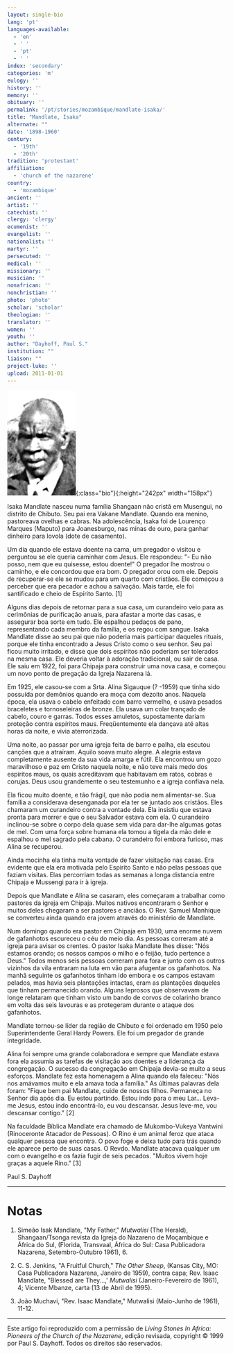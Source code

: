 ```yaml
---
layout: single-bio
lang: 'pt'
languages-available:
  - 'en'
  - ' '
  - 'pt'
  - ' '
index: 'secondary'
categories: 'm'
eulogy: ''
history: ''
memory: ''
obituary: ''
permalink: '/pt/stories/mozambique/mandlate-isaka/'
title: "Mandlate, Isaka"
alternate: ""
date: '1898-1960'
century:
  - '19th'
  - '20th'
tradition: 'protestant'
affiliation:
  - 'church of the nazarene'
country:
  - 'mozambique'
ancient: ''
artist: ''
catechist: ''
clergy: 'clergy'
ecumenist: ''
evangelist: ''
nationalist: ''
martyr: ''
persecuted: ''
medical: ''
missionary: ''
musician: ''
nonafrican: ''
nonchristian: ''
photo: 'photo'
scholar: 'scholar'
theologian: ''
translator: ''
women: ''
youth: ''
author: "Dayhoff, Paul S."
institution: ""
liaison: ""
project-luke: ''
upload: 2011-01-01
---
```


![Isaka Mandlate](/images/bio-pics/mozambique/mandlate-isaka/mandlate_isaka.jpg){:class="bio"}{:height="242px" width="158px"}

Isaka Mandlate nasceu numa família Shangaan não cristã em Musengui, no distrito de Chibuto. Seu pai era Vakane Mandlate. Quando era menino, pastoreava ovelhas e cabras. Na adolescência, Isaka foi de Lourenço Marques (Maputo) para Joanesburgo, nas minas de ouro, para ganhar dinheiro para lovola (dote de casamento).

Um dia quando ele estava doente na cama, um pregador o visitou e perguntou se ele queria caminhar com Jesus. Ele respondeu: "- Eu não posso, nem que eu quisesse, estou doente!" O pregador lhe mostrou o caminho, e ele concordou que era bom. O pregador orou com ele. Depois de recuperar-se ele se mudou para um quarto com cristãos. Ele começou a perceber que era pecador e achou a salvação. Mais tarde, ele foi santificado e cheio de Espírito Santo. [1]

Alguns dias depois de retornar para a sua casa, um curandeiro veio para as cerimônias de purificação anuais, para afastar a morte das casas, e assegurar boa sorte em tudo. Ele espalhou pedaços de pano, representando cada membro da família, e os regou com sangue. Isaka Mandlate disse ao seu pai que não poderia mais participar daqueles rituais, porque ele tinha encontrado a Jesus Cristo como o seu senhor. Seu pai ficou muito irritado, e disse que dois espíritos não poderiam ser tolerados na mesma casa. Ele deveria voltar à adoração tradicional, ou sair de casa. Ele saiu em 1922, foi para Chipaja para construir uma nova casa, e começou um novo ponto de pregação da Igreja Nazarena lá.

Em 1925, ele casou-se com a Srta. Alina Sigauque (? -1959) que tinha sido possuída por demônios quando era moça com dezoito anos. Naquela época, ela usava o cabelo enfeitado com barro vermelho, e usava pesados braceletes e tornoseleiras de bronze. Ela usava um colar trançado de cabelo, couro e garras. Todos esses amuletos, supostamente dariam proteção contra espíritos maus. Freqüentemente ela dançava até altas horas da noite, e vivia aterrorizada.

Uma noite, ao passar por uma igreja feita de barro e palha, ela escutou canções que a atraíram. Aquilo soava muito alegre. A alegria estava completamente ausente da sua vida amarga e fútil. Ela encontrou um gozo maravilhoso e paz em Cristo naquela noite, e não teve mais medo dos espíritos maus, os quais acreditavam que habitavam em ratos, cobras e corujas. Deus usou grandemente o seu testemunho e a igreja confiava nela.

Ela ficou muito doente, e tão frágil, que não podia nem alimentar-se. Sua família a considerava desenganada por ela ter se juntado aos cristãos. Eles chamaram um curandeiro contra a vontade dela. Ela insistiu que estava pronta para morrer e que o seu Salvador estava com ela. O curandeiro inclinou-se sobre o corpo dela quase sem vida para dar-lhe algumas gotas de mel. Com uma força sobre humana ela  tomou a tigela da mão dele  e espalhou o mel sagrado pela cabana. O curandeiro foi embora furioso, mas Alina se recuperou.

Ainda mocinha ela tinha muita vontade de fazer visitação nas casas. Era evidente que ela era motivada pelo Espirito Santo e não pelas pessoas que faziam visitas. Elas percorriam todas as semanas a longa distancia entre Chipaja e Mussengi para ir à igreja.

Depois que Mandlate e Alina se casaram, eles começaram a trabalhar como pastores da igreja em Chipaja. Muitos nativos encontraram o Senhor e muitos deles chegaram a ser pastores e anciãos. O Rev. Samuel Manhique se converteu ainda quando era jovem através do ministério de Mandlate.

Num domingo quando era pastor em Chipaja em 1930, uma enorme nuvem de gafanhotos escureceu o céu do meio dia. As pessoas correram até a igreja para avisar os crentes. O pastor Isaka Mandlate lhes disse: "Nós estamos orando; os nossos campos o milho e o feijão, tudo pertence a Deus." Todos menos seis pessoas correram para fora e junto com os outros vizinhos da vila entraram na luta em vão para afugentar os gafanhotos. Na manhã seguinte os gafanhotos tinham ido embora e os campos estavam pelados, mas havia seis plantações intactas, eram as plantações daqueles que tinham permanecido orando. Alguns leprosos que observavam de longe relataram que tinham visto um bando de corvos de colarinho branco em volta das seis lavouras e as protegeram durante o ataque dos gafanhotos.

Mandlate tornou-se líder da região de Chibuto e foi ordenado em 1950 pelo Superintendente Geral Hardy Powers. Ele foi um pregador de grande integridade.

Alina foi sempre uma grande colaboradora e sempre que Mandlate estava fora ela assumia as tarefas de visitação aos doentes e a liderança da congregação. O sucesso da congregação em Chipaja devia-se muito a seus esforços. Mandlate fez esta homenagem a Alina quando ela faleceu: "Nós nos amávamos muito e ela amava toda a família." As últimas palavras dela foram: "Fique bem pai Mandlate, cuide de nossos filhos. Permaneça no Senhor dia após dia. Eu estou partindo. Estou indo para o meu Lar... Leva-me Jesus, estou indo encontrá-lo, eu vou descansar. Jesus leve-me, vou descansar contigo." [2]

Na faculdade Bíblica Mandlate era chamado de Mukombo-Vukeya Vantwini (Rinoceronte Atacador de Pessoas). O Rino é um animal feroz que ataca qualquer pessoa que encontra. O povo foge e deixa tudo para trás quando ele aparece perto de suas casas. O Revdo. Mandlate atacava qualquer um com o evangelho e os fazia fugir de seis pecados. "Muitos vivem hoje graças a aquele Rino." [3]

Paul S. Dayhoff

---

# Notas

1. Simeão Isak Mandlate, "My Father," *Mutwalisi* (The Herald), Shangaan/Tsonga revista da Igreja do Nazareno de Moçambique e África do Sul, (Florida, Transvaal, África do Sul: Casa Publicadora Nazarena, Setembro-Outubro 1961), 6.

2. C. S. Jenkins, "A Fruitful Church," *The Other Sheep*, (Kansas City, MO: Casa Publicadora Nazarena, Janeiro de 1959), contra capa; Rev. Isaac Mandlate, "Blessed are They...,' *Mutwalisi* (Janeiro-Fevereiro de 1961), 4; Vicente Mbanze, carta (13 de Abril de 1995).

3. João Muchavi, "Rev. Isaac Mandlate," Mutwalisi (Maio-Junho de 1961), 11-12.

---

Este artigo foi reproduzido com a permissão de *Living Stones In Africa: Pioneers of the Church of the Nazarene*, edição revisada, copyright © 1999 por Paul S. Dayhoff. Todos os direitos são reservados.
